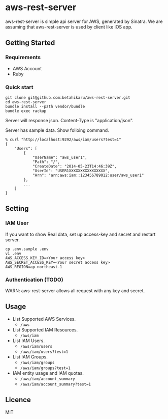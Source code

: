 aws-rest-server
=========

aws-rest-server is simple api server for AWS, generated by Sinatra.
We are assuming that aws-rest-server is used by client like iOS app.

## Getting Started

### Requirements
* AWS Account
* Ruby

### Quick start

```shell
git clone git@github.com:betahikaru/aws-rest-server.git
cd aws-rest-server
bundle install --path vendor/bundle
bundle exec rackup
```

Server will response json. Content-Type is "application/json".

Server has sample data. Show folloing command.

```shell
% curl "http://localhost:9292/aws/iam/users?test=1"
{
    "Users": [
        {
            "UserName": "aws_user1",
            "Path": "/",
            "CreateDate": "2014-05-23T14:46:39Z",
            "UserId": "USER1XXXXXXXXXXXXXXXX",
            "Arn": "arn:aws:iam::123456789012:user/aws_user1"
        },
        ...
    ]
}
```

## Setting

### IAM User
If you want to show Real data, set up access-key and secret and restart server.


```shell
cp .env.sample .env
vi .env
AWS_ACCESS_KEY_ID=<Your access key>
AWS_SECRET_ACCESS_KEY=<Your secret access key>
AWS_REGION=ap-northeast-1
```

### Authentication (TODO)
WARN: aws-rest-server allows all request with any key and secret.


## Usage

- List Supported AWS Services.
  - ```/aws```
- List Supported IAM Resources.
  - ```/aws/iam```
- List IAM Users.
  - ```/aws/iam/users```
  - ```/aws/iam/users?test=1```
- List IAM Groups.
  - ```/aws/iam/groups```
  - ```/aws/iam/groups?test=1```
- IAM entity usage and IAM quotas.
  - ```/aws/iam/account_summary```
  - ```/aws/iam/account_summary?test=1```

## Licence
MIT
